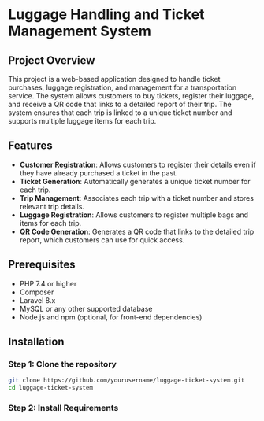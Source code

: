 # Luggage Handling and Ticket Management System

## Project Overview

This project is a web-based application designed to handle ticket purchases, luggage registration, and management for a transportation service. The system allows customers to buy tickets, register their luggage, and receive a QR code that links to a detailed report of their trip. The system ensures that each trip is linked to a unique ticket number and supports multiple luggage items for each trip.

## Features

- **Customer Registration**: Allows customers to register their details even if they have already purchased a ticket in the past.
- **Ticket Generation**: Automatically generates a unique ticket number for each trip.
- **Trip Management**: Associates each trip with a ticket number and stores relevant trip details.
- **Luggage Registration**: Allows customers to register multiple bags and items for each trip.
- **QR Code Generation**: Generates a QR code that links to the detailed trip report, which customers can use for quick access.

## Prerequisites

- PHP 7.4 or higher
- Composer
- Laravel 8.x
- MySQL or any other supported database
- Node.js and npm (optional, for front-end dependencies)

## Installation

### Step 1: Clone the repository

```bash
git clone https://github.com/yourusername/luggage-ticket-system.git
cd luggage-ticket-system
```

### Step 2: Install Requirements
